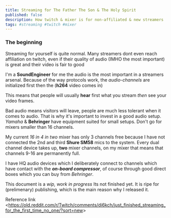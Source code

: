 ```yaml
---
title: Streaming for The Father The Son & The Holy Spirit
published: false
description: How twitch & mixer is for non-affiliated & new streamers
tags: #streaming #twitch #mixer
---
```


### The beginning
Streaming for yourself is quite normal. Many streamers dont even reach affiliation on twitch, even if their quality of audio (IMHO the most important) is great and their video is fair to good

I'm a **SoundEngineer** for me the audio is the most important in a streamers arsenal. Because of the way protocols work, the _audio-channels_ are initialized first then the (**h264** video comes in)

This means that people will usually **hear** first what you stream _then_ see your video frames.

Bad audio means visitors will leave, people are much less tolerant when it comes to audio. That is why it's important to invest in a good audio setup. _Yamaha_ & **Behringer** have equipment suited for small setups.  Don't go for mixers smaller than 16 channels.

My current _16 in 4 in two_ mixer has only 3 channels free because I have not connected the 2nd and third **Shure SM58** mics to the system. Every dual channel device takes up, **two** mixer channels, on my mixer that means that channels 9-16 are permanently full.

I have HQ audio devices which I deliberately connect to channels which have contact with the **_on-board compressor_**, of course through good direct boxes which you can buy from _Behringer_.



This document is a *wip, work in progress* Its not finished yet. It is ripe for (prelimenary) publishing, which is the main reason why I released it.


Reference link <<https://old.reddit.com/r/Twitch/comments/di6kch/just_finished_streaming_for_the_first_time_no_one/?sort=new>>